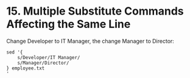 # 15. Multiple Substitute Commands Affecting the Same Line

Change Developer to IT Manager, the change Manager to Director:
```
sed '{
    s/Developer/IT Manager/
    s/Manager/Director/
} employee.txt
'
```
